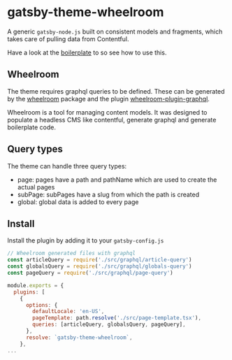 # gatsby-theme-wheelroom

A generic `gatsby-node.js` built on consistent models and fragments, which takes
care of pulling data from Contentful.

Have a look at the [boilerplate](https://github.com/jaccomeijer/wheelroom/tree/master/packages/boilerplate) to so see how to use this.

## Wheelroom

The theme requires graphql queries to be defined. These can be generated by the
[wheelroom](https://www.npmjs.com/package/@jacco-meijer/wheelroom) package and the plugin [wheelroom-plugin-graphql](https://www.npmjs.com/package/@jacco-meijer/wheelroom-plugin-graphql).

Wheelroom is a tool for managing content models. It was designed to populate a
headless CMS like contentful, generate graphql and generate boilerplate code.

## Query types

The theme can handle three query types:

- page: pages have a path and pathName which are used to create the actual pages
- subPage: subPages have a slug from which the path is created
- global: global data is added to every page

## Install

Install the plugin by adding it to your `gatsby-config.js`

```javascript
// Wheelroom generated files with graphql
const articleQuery = require('./src/graphql/article-query')
const globalsQuery = require('./src/graphql/globals-query')
const pageQuery = require('./src/graphql/page-query')

module.exports = {
  plugins: [
    {
      options: {
        defaultLocale: 'en-US',
        pageTemplate: path.resolve('./src/page-template.tsx'),
        queries: [articleQuery, globalsQuery, pageQuery],
      },
      resolve: `gatsby-theme-wheelroom`,
    },
...
```
